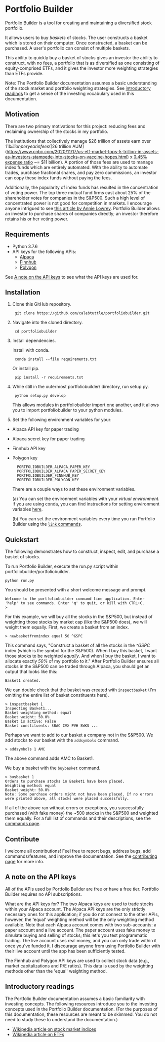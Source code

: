 # Portfolio Builder
Portfolio Builder is a tool for creating and maintaining a diversified stock portfolio.

It allows users to buy _baskets_ of stocks. The user constructs a basket which is stored on their computer. Once constructed, a basket can be purchased. A user's portfolio can consist of multiple baskets. 

This ability to quickly buy a basket of stocks gives an investor the ability to construct, with no fees, a portfolio that is as diversified as one consisting of equity-comprised ETFs, and it gives the investor more weighting strategies than ETFs provide.

Note: The Portfolio Builder documentation assumes a basic understanding of the stock market and portfolio weighting strategies. See [introductory readings](#Introductory-readings) to get a sense of the investing vocabulary used in this documentation.

## Motivation
There are two primary motivations for this project: reducing fees and reclaiming ownership of the stocks in my portfolio.

The institutions that collectively manage $26 trillion of assets earn over $11 billion per year in fees ([$26 trillion AUM](https://www.cnbc.com/2020/11/17/us-etf-market-tops-5-trillion-in-assets-as-investors-stampede-into-stocks-on-vaccine-hopes.html) x [0.45% expense ratio](https://newsroom.morningstar.com/newsroom/news-archive/press-release-details/2020/Morningstars-Annual-Fund-Fee-Study-Finds-Investors-Saved-Nearly-6-Billion-in-Fund-Fees-in-2019/default.aspx) ~= $11 billion). A portion of those fees are used to manage index funds which are entirely automated. With the ability to automate trades, purchase fractional shares, and pay zero commissions, an investor can copy these index funds without paying the fees.

Additionally, the popularity of index funds has resulted in the concentration of voting power. The top three mutual fund firms cast about 25% of the shareholder votes for companies in the S&P500. Such a high level of concentrated power is not good for competition in markets. I encourage anyone intrigued to see [this article by Annie Lowrey](https://www.theatlantic.com/ideas/archive/2021/04/the-autopilot-economy/618497/). Portfolio Builder allows an investor to purchase shares of companies directly; an investor therefore retains his or her voting power.

## Requirements
- Python 3.7.6
- API keys for the following APIs:
    - [Alpaca](https://alpaca.markets) 
    - [Finnhub](https://finnhub.io)
    - [Polygon](https://polygon.io)

See [A note on the API keys](#A-note-on-the-API-keys) to see what the API keys are used for.

## Installation
1. Clone this GitHub repository.

        git clone https://github.com/calebtuttle/portfoliobuilder.git
        
2. Navigate into the cloned directory.

        cd portfoliobuilder

3. Install dependencies. 

    Install with conda.

        conda install --file requirements.txt

    Or install pip.

        pip install -r requirements.txt

4. While still in the outermost portfoliobuilder/ directory, run setup.py.

        python setup.py develop

    This allows modules in portfoliobuilder import one another, and it allows you to import portfoliobuilder to your python modules.

5. Set the following environment variables for your: 
- Alpaca API key for paper trading
- Alpaca secret key for paper trading
- Finnhub API key 
- Polygon key

        PORTFOLIOBUILDER_ALPACA_PAPER_KEY
        PORTFOLIOBUILDER_ALPACA_PAPER_SECRET_KEY
        PORTFOLIOBUILDER_FINNHUB_KEY
        PORTFOLIOBUILDER_POLYGON_KEY

    There are a couple ways to set these environment variables.

    (a) You can set the environment variables with your _virtual environment_. If you are using conda, you can find instructions for setting environment variables [here](https://docs.conda.io/projects/conda/en/latest/user-guide/tasks/manage-environments.html#saving-environment-variables).

    (b) You can set the environment variables every time you run Portfolio Builder using the [`link` commands](docs/commands.md#linkalpaca-alpaca_api_key-alpaca_secret).

## Quickstart
The following demonstrates how to construct, inspect, edit, and purchase a basket of stocks. 

To run Portfolio Builder, execute the run.py script within portfoliobuilder/portfoliobuilder.

    python run.py

You should be presented with a short welcome message and prompt.

    Welcome to the portfoliobuilder command line application. Enter
    'help' to see commands. Enter 'q' to quit, or kill with CTRL+C.
    > 

For this example, we will buy all the stocks in the S&P500, but instead of weighting those stocks by market cap (like the S&P500 does), we will weight them equally. First, we create a basket from an index.

    > newbasketfromindex equal 50 ^GSPC

This command says, "Construct a basket of all the stocks in the _^GSPC_ index (which is the symbol for the S&P500). When I buy this basket, I want those stocks to be weighted _equally_. And when I buy the basket, I want to allocate exactly _50%_ of my portfolio to it." After Portfolio Builder ensures all stocks in the S&P500 can be traded through Alpaca, you should get an output that looks like this:

    Basket1 created.

We can double check that the basket was created with `inspectbasket` (I'm omitting the entire list of basket constituents here).

    > inspectbasket 1
    Inspecting Basket1...
    Basket weighting method: equal
    Basket weight: 50.0%
    Basket is active: False
    Basket constituents: SBAC CVX PVH SWKS ...

Perhaps we want to add to our basket a company not in the S&P500. We add stocks to our basket with the `addsymbols` command.

    > addsymbols 1 AMC
    
The above command adds AMC to Basket1.

We buy a basket with the `buybasket` command.

    > buybasket 1
    Orders to purchase stocks in Basket1 have been placed.
    Weighting method: equal
    Basket weight: 50.0%
    Note: Some purchase orders might not have been placed. If no errors
    were printed above, all stocks were placed successfully.

If all of the above ran without errors or exceptions, you successfully purchased (with fake money) the ~500 stocks in the S&P500 and weighted them equally. For a full list of commands and their descriptions, see the [commands page](docs/commands.md).

## Contribute
I welcome all contributions! Feel free to report bugs, address bugs, add commands/features, and improve the documentation. See the [contributing page](contributing.md) for more info.

## A note on the API keys
All of the APIs used by Portfolio Builder are free or have a free tier. Portfolio Builder requires no API subscriptions.

What are the API keys for? The two Alpaca keys are used to trade stocks within your Alpaca account. The Alpaca API keys are the only strictly necessary ones for this application; if you do not connect to the other APIs, however, the 'equal' weighting method will be the only weighting method available. Note that each Alpaca account comes with two sub-accounts: a paper account and a live account. The paper account uses fake money to simulate buying and selling of stocks; this let's you test programmatic trading. The live account uses real money, and you can only trade within it once you've funded it. I discourage anyone from using Portfolio Builder with their live account until the app has been sufficiently tested.

The Finnhub and Polygon API keys are used to collect stock data (e.g., market capitalizations and P/E ratios). This data is used by the weighting methods other than the 'equal' weighting method.

## Introductory readings
The Portfolio Builder documentation assumes a basic familiarity with investing concepts. The following resources introduce you to the investing concepts used in the Portfolio Builder documentation. (For the purposes of this documentation, these resources are meant to be skimmed. You do not need to study these to understand the documentation.)
- [Wikipedia article on stock market indices](https://en.wikipedia.org/wiki/Stock_market_index)
- [Wikipedia article on ETFs](https://en.wikipedia.org/wiki/Exchange-traded_fund)
